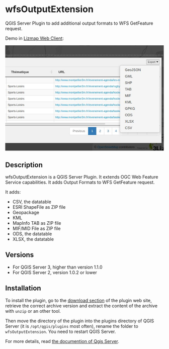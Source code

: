 # wfsOutputExtension

QGIS Server Plugin to add additional output formats to WFS GetFeature request.

Demo in [Lizmap Web Client](https://github.com/3liz/lizmap-web-client): 

![Demo of the plugin](demo.jpg)

## Description

wfsOutputExtension is a QGIS Server Plugin. It extends OGC Web Feature Service capabilities.
It adds Output Formats to WFS GetFeature request.

It adds:
* CSV, the datatable
* ESRI ShapeFile as ZIP file
* Geopackage
* KML
* MapInfo TAB as ZIP file
* MIF/MID File as ZIP file
* ODS, the datatable
* XLSX, the datatable

## Versions

* For QGIS Server 3, higher than version 1.1.0
* For QGIS Server 2, version 1.0.2 or lower

## Installation

To install the plugin, go to the [download section](https://github.com/3liz/qgis-wfsOutputExtension/releases)
of the plugin web site, retrieve the correct archive version and 
extract the content of the archive with `unzip` or an other tool.

Then move the directory of the plugin into the plugins directory of QGIS Server
(it is `/opt/qgis/plugins` most often), rename the folder to `wfsOutputExtension`. You need to restart QGIS Server.

For more details, read [the documention of Qgis Server](https://docs.qgis.org/3.4/en/docs/user_manual/working_with_ogc/server/plugins.html#installation).
